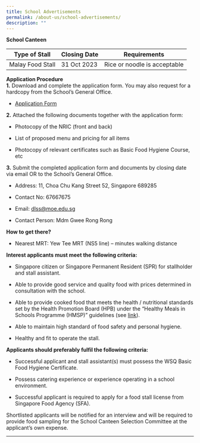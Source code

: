 ```yaml
---
title: School Advertisements
permalink: /about-us/school-advertisements/
description: ""
---
```

**School Canteen**

| Type of Stall | Closing Date | Requirements |
| --- | --- | --- |
| Malay Food Stall | 31 Oct 2023 | Rice or noodle is acceptable |

**Application Procedure**
<br>
**1.**&nbsp;Download and complete the application form. You may also request for a hardcopy from the School’s General Office.

*   [Application Form](https://staging.d2rf20mnuqi9qi.amplifyapp.com/files/appexistingsch.pdf)

**2.**&nbsp;Attached the following documents together with the application form:

*   Photocopy of the NRIC (front and back)
    
*   List of proposed menu and pricing for all items
    
*   Photocopy of relevant certificates such as Basic Food Hygiene Course, etc
    

**3.**&nbsp;Submit the completed application form and documents by closing date via email OR to the School’s General Office.

*   Address: 11, Choa Chu Kang Street 52, Singapore 689285
    
*   Contact No: 67667675
    
*   Email: dlss@moe.edu.sg
    
*   Contact Person: Mdm Gwee Rong Rong
    

**How to get there?**

*   Nearest MRT: Yew Tee MRT (NS5 line) – minutes walking distance

**Interest applicants must meet the following criteria:**

*   Singapore citizen or Singapore Permanent Resident (SPR) for stallholder and stall assistant.
    
*   Able to provide good service and quality food with prices determined in consultation with the school.
    
*   Able to provide cooked food that meets the health / nutritional standards set by the Health Promotion Board (HPB) under the “Healthy Meals in Schools Programme (HMSP)” guidelines (see&nbsp;[link](https://www.hpb.gov.sg/schools/school-programmes/healthy-meals-in-schools-programme)).
    
*   Able to maintain high standard of food safety and personal hygiene.
    
*   Healthy and fit to operate the stall.
    

**Applicants should preferably fulfil the following criteria:**

*   Successful applicant and stall assistant(s) must possess the WSQ Basic Food Hygiene Certificate.
    
*   Possess catering experience or experience operating in a school environment.
    
*   Successful applicant is required to apply for a food stall license from Singapore Food Agency (SFA).
    

Shortlisted applicants will be notified for an interview and will be required to provide food sampling for the School Canteen Selection Committee at the applicant’s own expense.

* * *

[](mailto:?Subject=School%20Advertisements&amp;Body=https%3A%2F%2Fwww.delasalle.moe.edu.sg%2Fabout-us%2Fschooladvert%2F)

[](http://www.facebook.com/sharer.php?u=https%3A%2F%2Fwww.delasalle.moe.edu.sg%2Fabout-us%2Fschooladvert%2F)

[](https://www.linkedin.com/sharing/share-offsite/?url=https%3A%2F%2Fwww.delasalle.moe.edu.sg%2Fabout-us%2Fschooladvert%2F&amp;title=School%20Advertisements)

[  
](https://www.delasalle.moe.edu.sg/about-us/sch-info/)